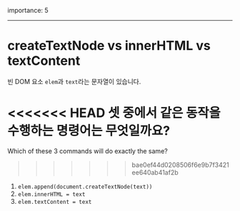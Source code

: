 importance: 5

---

# createTextNode vs innerHTML vs textContent

빈 DOM 요소 `elem`과 `text`라는 문자열이 있습니다.

<<<<<<< HEAD
셋 중에서 같은 동작을 수행하는 명령어는 무엇일까요?
=======
Which of these 3 commands will do exactly the same?
>>>>>>> bae0ef44d0208506f6e9b7f3421ee640ab41af2b

1. `elem.append(document.createTextNode(text))`
2. `elem.innerHTML = text`
3. `elem.textContent = text`
